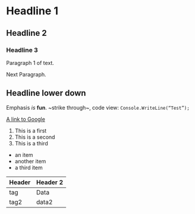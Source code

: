 # Headline 1 
## Headline 2
### Headline 3
Paragraph 1 of text.
 
Next Paragraph.
 
## Headline lower down
Emphasis *is* **fun**. ~strike through~, code view:
`Console.WriteLine(“Test”);`

[A link to Google](http://google.com)
 
1. This is a first
2. This is a second
3. This is a third

- an item
- another item 
- a third item

| Header | Header 2 |
|-|-|
| tag | Data |
| tag2 | data2 |